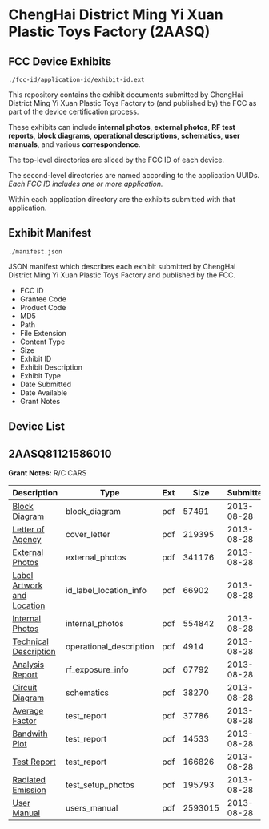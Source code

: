 # ChengHai District Ming Yi Xuan Plastic Toys Factory (2AASQ)
## FCC Device Exhibits

```
./fcc-id/application-id/exhibit-id.ext
```

This repository contains the exhibit documents submitted by ChengHai District Ming Yi Xuan Plastic Toys Factory to (and published by) the FCC as part of the device certification process.

These exhibits can include **internal photos**, **external photos**, **RF test reports**, **block diagrams**, **operational descriptions**, **schematics**, **user manuals**, and various **correspondence**.

The top-level directories are sliced by the FCC ID of each device.

The second-level directories are named according to the application UUIDs. *Each FCC ID includes one or more application.*

Within each application directory are the exhibits submitted with that application. 

## Exhibit Manifest

```
./manifest.json
```

JSON manifest which describes each exhibit submitted by ChengHai District Ming Yi Xuan Plastic Toys Factory and published by the FCC.

- FCC ID
- Grantee Code
- Product Code
- MD5
- Path
- File Extension
- Content Type
- Size
- Exhibit ID
- Exhibit Description
- Exhibit Type
- Date Submitted
- Date Available
- Grant Notes

## Device List
## 2AASQ81121586010
**Grant Notes:** R/C CARS

| Description | Type | Ext | Size | Submitted | Available |
| ----------- | ---- | --- | ---- | --------- | --------- |
| [Block Diagram](2AASQ81121586010/2f8a0df50d8ee0c49c0c6a1a3c81aa9c/2055065.pdf) | block_diagram | pdf | 57491 | 2013-08-28 | 2013-08-28 |
| [Letter of Agency](2AASQ81121586010/2f8a0df50d8ee0c49c0c6a1a3c81aa9c/2055062.pdf) | cover_letter | pdf | 219395 | 2013-08-28 | 2013-08-28 |
| [External Photos](2AASQ81121586010/2f8a0df50d8ee0c49c0c6a1a3c81aa9c/2055071.pdf) | external_photos | pdf | 341176 | 2013-08-28 | 2013-08-28 |
| [Label Artwork and Location](2AASQ81121586010/2f8a0df50d8ee0c49c0c6a1a3c81aa9c/2055072.pdf) | id_label_location_info | pdf | 66902 | 2013-08-28 | 2013-08-28 |
| [Internal Photos](2AASQ81121586010/2f8a0df50d8ee0c49c0c6a1a3c81aa9c/2055073.pdf) | internal_photos | pdf | 554842 | 2013-08-28 | 2013-08-28 |
| [Technical Description](2AASQ81121586010/2f8a0df50d8ee0c49c0c6a1a3c81aa9c/2055064.pdf) | operational_description | pdf | 4914 | 2013-08-28 | 2013-08-28 |
| [Analysis Report](2AASQ81121586010/2f8a0df50d8ee0c49c0c6a1a3c81aa9c/2055074.pdf) | rf_exposure_info | pdf | 67792 | 2013-08-28 | 2013-08-28 |
| [Circuit Diagram](2AASQ81121586010/2f8a0df50d8ee0c49c0c6a1a3c81aa9c/2055066.pdf) | schematics | pdf | 38270 | 2013-08-28 | 2013-08-28 |
| [Average Factor](2AASQ81121586010/2f8a0df50d8ee0c49c0c6a1a3c81aa9c/2055067.pdf) | test_report | pdf | 37786 | 2013-08-28 | 2013-08-28 |
| [Bandwith Plot](2AASQ81121586010/2f8a0df50d8ee0c49c0c6a1a3c81aa9c/2055068.pdf) | test_report | pdf | 14533 | 2013-08-28 | 2013-08-28 |
| [Test Report](2AASQ81121586010/2f8a0df50d8ee0c49c0c6a1a3c81aa9c/2055069.pdf) | test_report | pdf | 166826 | 2013-08-28 | 2013-08-28 |
| [Radiated Emission](2AASQ81121586010/2f8a0df50d8ee0c49c0c6a1a3c81aa9c/2055070.pdf) | test_setup_photos | pdf | 195793 | 2013-08-28 | 2013-08-28 |
| [User Manual](2AASQ81121586010/2f8a0df50d8ee0c49c0c6a1a3c81aa9c/2055063.pdf) | users_manual | pdf | 2593015 | 2013-08-28 | 2013-08-28 |
